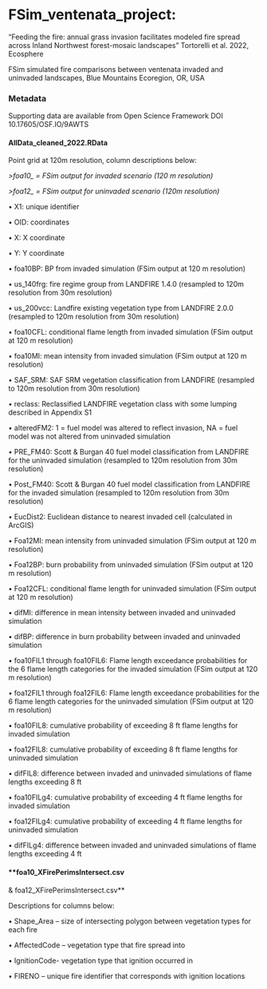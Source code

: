 # FSim_ventenata_project: 
“Feeding the fire: annual grass invasion facilitates modeled fire spread across Inland Northwest forest-mosaic landscapes” 
Tortorelli et al. 2022, Ecosphere

FSim simulated fire comparisons between ventenata invaded and uninvaded landscapes, Blue Mountains Ecoregion, OR, USA

### Metadata
Supporting data are available from Open Science Framework DOI 10.17605/OSF.IO/9AWTS 

#### **AllData_cleaned_2022.RData**

Point grid at 120m resolution, column descriptions below:

*>foa10_ = FSim output for invaded scenario (120 m resolution)*

*>foa12_ = FSim output for uninvaded scenario (120m resolution)*

•	X1: unique identifier

•	OID: coordinates

•	X: X coordinate

•	Y: Y coordinate

•	foa10BP: BP from invaded simulation (FSim output at 120 m resolution)

•	us_140frg: fire regime group from LANDFIRE 1.4.0 (resampled to 120m resolution from 30m resolution)

•	us_200vcc: Landfire existing vegetation type from LANDFIRE 2.0.0 (resampled to 120m resolution from 30m resolution)

•	foa10CFL: conditional flame length from invaded simulation (FSim output at 120 m resolution)

•	foa10MI: mean intensity from invaded simulation  (FSim output at 120 m resolution)

•	SAF_SRM: SAF SRM vegetation classification from LANDFIRE (resampled to 120m resolution from 30m resolution)

•	reclass: Reclassified LANDFIRE vegetation class with some lumping described in Appendix S1

•	alteredFM2: 1 = fuel model was altered to reflect invasion, NA = fuel model was not altered from uninvaded simulation

•	PRE_FM40: Scott & Burgan 40 fuel model classification from LANDFIRE for the uninvaded simulation (resampled to 120m resolution from 30m resolution)

•	Post_FM40: Scott & Burgan 40 fuel model classification from LANDFIRE for the invaded simulation (resampled to 120m resolution from 30m resolution)

•	EucDist2: Euclidean distance to nearest invaded cell (calculated in ArcGIS)

•	Foa12MI: mean intensity from uninvaded simulation (FSim output at 120 m resolution)

•	Foa12BP: burn probability from uninvaded simulation (FSim output at 120 m resolution)

•	Foa12CFL: conditional flame length for uninvaded simulation (FSim output at 120 m resolution)

•	difMI: difference in mean intensity between invaded and uninvaded simulation

•	difBP: difference in burn probability between invaded and uninvaded simulation

•	foa10FIL1 through foa10FIL6: Flame length exceedance probabilities for the 6 flame length categories for the invaded simulation (FSim output at 120 m resolution)

•	foa12FIL1 through foa12FIL6: Flame length exceedance probabilities for the 6 flame length categories for the uninvaded simulation (FSim output at 120 m resolution)

•	foa10FIL8: cumulative probability of exceeding 8 ft flame lengths for invaded simulation

•	foa12FIL8: cumulative probability of exceeding 8 ft flame lengths for uninvaded simulation

•	difFIL8: difference between invaded and uninvaded simulations of flame lengths exceeding 8 ft

•	foa10FILg4: cumulative probability of exceeding 4 ft flame lengths for invaded simulation

•	foa12FILg4: cumulative probability of exceeding 4 ft flame lengths for uninvaded simulation

•	difFILg4: difference between invaded and uninvaded simulations of flame lengths exceeding 4 ft




#### **foa10_XFirePerimsIntersect.csv
& foa12_XFirePerimsIntersect.csv**



Descriptions for columns below:



•	Shape_Area – size of intersecting polygon between vegetation types for each fire

•	AffectedCode – vegetation type that fire spread into

•	IgnitionCode- vegetation type that ignition occurred in

•	FIRENO – unique fire identifier that corresponds with ignition locations 

